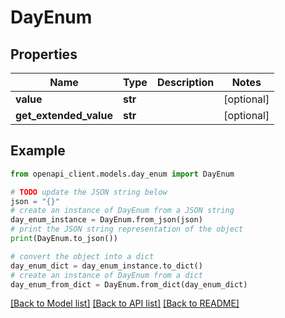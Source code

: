 # DayEnum


## Properties

Name | Type | Description | Notes
------------ | ------------- | ------------- | -------------
**value** | **str** |  | [optional] 
**get_extended_value** | **str** |  | [optional] 

## Example

```python
from openapi_client.models.day_enum import DayEnum

# TODO update the JSON string below
json = "{}"
# create an instance of DayEnum from a JSON string
day_enum_instance = DayEnum.from_json(json)
# print the JSON string representation of the object
print(DayEnum.to_json())

# convert the object into a dict
day_enum_dict = day_enum_instance.to_dict()
# create an instance of DayEnum from a dict
day_enum_from_dict = DayEnum.from_dict(day_enum_dict)
```
[[Back to Model list]](../README.md#documentation-for-models) [[Back to API list]](../README.md#documentation-for-api-endpoints) [[Back to README]](../README.md)



